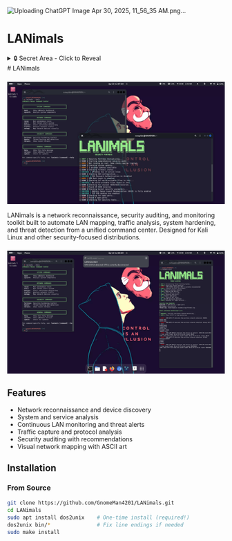 

![Uploading ChatGPT Image Apr 30, 2025, 11_56_35 AM.png…]()

# LANimals

<details>
  <summary>🔒 Secret Area - Click to Reveal</summary>
  
  ## 🔥 SECRET REVEALED 🔥
  The LANimals are watching your network traffic...
  
  ![Secret Image](path/to/secret-image.png)
</details>
# LANimals

### 
![Threat Hunter](docs/screenshots/originals/threat1.png)

LANimals is a network reconnaissance, security auditing, and monitoring toolkit built to automate LAN mapping, traffic analysis, system hardening, and threat detection from a unified command center. Designed for Kali Linux and other security-focused distributions.

### 
![Network Map](docs/screenshots/originals/netmap1.png)

## Features

- Network reconnaissance and device discovery
- System and service analysis
- Continuous LAN monitoring and threat alerts
- Traffic capture and protocol analysis
- Security auditing with recommendations
- Visual network mapping with ASCII art

## Installation

### From Source
```bash
git clone https://github.com/GnomeMan4201/LANimals.git
cd LANimals
sudo apt install dos2unix    # One-time install (required!)
dos2unix bin/*               # Fix line endings if needed
sudo make install
